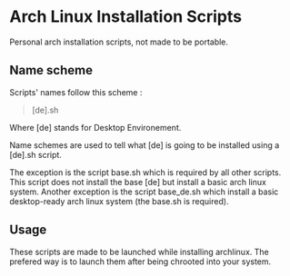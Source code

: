 # Arch Linux Installation Scripts
Personal arch installation scripts, not made to be portable.

## Name scheme
Scripts' names follow this scheme :
> [de].sh

Where [de] stands for Desktop Environement.

Name schemes are used to tell what [de] is going to be installed
using a [de].sh script.

The exception is the script base.sh which is required by all other scripts. This script does not install the base [de] but install a basic arch linux system. Another exception is the script base_de.sh which install a basic desktop-ready arch linux system (the base.sh is required).

## Usage
These scripts are made to be launched while installing archlinux.
The prefered way is to launch them after being chrooted into your system.
